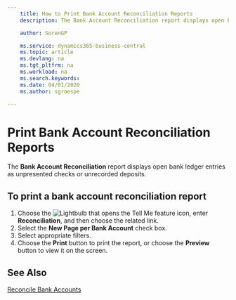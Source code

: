 ```yaml
---
    title: How to Print Bank Account Reconciliation Reports
    description: The Bank Account Reconciliation report displays open bank ledger entries as unpresented checks or unrecorded deposits.

    author: SorenGP

    ms.service: dynamics365-business-central
    ms.topic: article
    ms.devlang: na
    ms.tgt_pltfrm: na
    ms.workload: na
    ms.search.keywords:
    ms.date: 04/01/2020
    ms.author: sgroespe

---
```

# Print Bank Account Reconciliation Reports
The **Bank Account Reconciliation** report displays open bank ledger entries as unpresented checks or unrecorded deposits.  

## To print a bank account reconciliation report  

1.  Choose the ![Lightbulb that opens the Tell Me feature](../../media/ui-search/search_small.png "Tell me what you want to do") icon, enter **Reconciliation**, and then choose the related link.  
2.  Select the **New Page per Bank Account** check box.  
3.  Select appropriate filters.  
4.  Choose the **Print** button to print the report, or choose the **Preview** button to view it on the screen.  

## See Also  
[Reconcile Bank Accounts](../../bank-how-reconcile-bank-accounts-separately.md)

